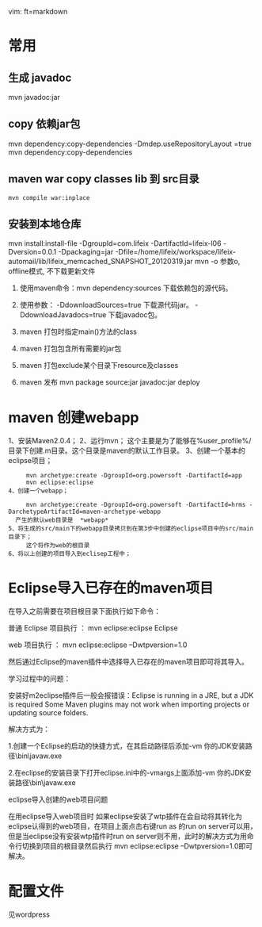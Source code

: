   vim: ft=markdown

# 常用
## 生成 javadoc
mvn javadoc:jar

## copy 依赖jar包
mvn dependency:copy-dependencies  -Dmdep.useRepositoryLayout =true 
mvn dependency:copy-dependencies  

## maven war copy classes lib 到 src目录

    mvn compile war:inplace

## 安装到本地仓库
mvn install:install-file -DgroupId=com.lifeix -DartifactId=lifeix-l06 -Dversion=0.0.1  -Dpackaging=jar -Dfile=/home/lifeix/workspace/lifeix-automail/lib/lifeix_memcached_SNAPSHOT_20120319.jar
mvn -o   参数o, offline模式, 不下载更新文件

1. 使用maven命令：mvn dependency:sources 下载依赖包的源代码。

2. 使用参数： -DdownloadSources=true 下载源代码jar。 -DdownloadJavadocs=true 下载javadoc包。

3. maven 打包时指定main()方法的class
4. maven 打包包含所有需要的jar包
5. maven 打包exclude某个目录下resource及classes
6. maven 发布 mvn package source:jar javadoc:jar deploy

# maven 创建webapp

1、安装Maven2.0.4；
    2、运行mvn；
         这个主要是为了能够在%user_profile%/目录下创建.m目录。这个目录是maven的默认工作目录。
    3、创建一个基本的eclipse项目；

         mvn archetype:create -DgroupId=org.powersoft -DartifactId=app
         mvn eclipse:eclipse
    4、创建一个webapp；

         mvn archetype:create -DgroupId=org.powersoft -DartifactId=hrms -DarchetypeArtifactId=maven-archetype-webapp
      产生的默认web目录是  *webapp*
    5、将生成的src/main下的webapp目录拷贝到在第3步中创建的eclipse项目中的src/main目录下；
         这个将作为web的根目录
    6、将以上创建的项目导入到eclisep工程中；





# Eclipse导入已存在的maven项目

在导入之前需要在项目根目录下面执行如下命令：

普通 Eclipse 项目执行 ： mvn eclipse:eclipse Eclipse

web 项目执行 ： mvn eclipse:eclipse –Dwtpversion=1.0

然后通过Eclipse的maven插件中选择导入已存在的maven项目即可将其导入。

学习过程中的问题：

安装好m2eclipse插件后一般会报错误：Eclipse is running in a JRE, but a JDK is required Some Maven plugins may not work when importing projects or updating source folders.

解决方式为：

1.创建一个Eclipse的启动的快捷方式，在其启动路径后添加-vm 你的JDK安装路径\bin\javaw.exe

2.在eclipse的安装目录下打开eclipse.ini中的-vmargs上面添加-vm 你的JDK安装路径\bin\javaw.exe

eclipse导入创建的web项目问题

在用eclipse导入web项目时 如果eclipse安装了wtp插件在会自动将其转化为eclipse认得到的web项目，在项目上面点击右键run as 的run on server可以用，但是当eclipse没有安装wtp插件时run on server则不用，此时的解决方式为用命令行切换到项目的根目录然后执行 mvn eclipse:eclipse –Dwtpversion=1.0即可解决。







# 配置文件

见wordpress

